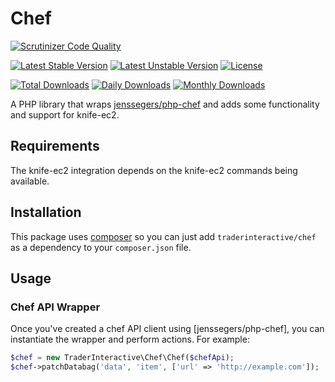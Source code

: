 # Chef
[![Scrutinizer Code Quality](https://scrutinizer-ci.com/g/traderinteractive/chef-php/badges/quality-score.png?b=master)](https://scrutinizer-ci.com/g/traderinteractive/chef-php/?branch=master)

[![Latest Stable Version](https://poser.pugx.org/traderinteractive/chef/v/stable)](https://packagist.org/packages/traderinteractive/chef)
[![Latest Unstable Version](https://poser.pugx.org/traderinteractive/chef/v/unstable)](https://packagist.org/packages/traderinteractive/chef)
[![License](https://poser.pugx.org/traderinteractive/chef/license)](https://packagist.org/packages/traderinteractive/chef)

[![Total Downloads](https://poser.pugx.org/traderinteractive/chef/downloads)](https://packagist.org/packages/traderinteractive/chef)
[![Daily Downloads](https://poser.pugx.org/traderinteractive/chef/d/daily)](https://packagist.org/packages/traderinteractive/chef)
[![Monthly Downloads](https://poser.pugx.org/traderinteractive/chef/d/monthly)](https://packagist.org/packages/traderinteractive/chef)

A PHP library that wraps [jenssegers/php-chef](https://github.com/jenssegers/php-chef) and adds some functionality and support for knife-ec2.

## Requirements
The knife-ec2 integration depends on the knife-ec2 commands being available.

## Installation
This package uses [composer](https://getcomposer.org) so you can just add `traderinteractive/chef` as a dependency to your `composer.json` file.

## Usage

### Chef API Wrapper
Once you've created a chef API client using [jenssegers/php-chef], you can instantiate the wrapper and perform actions.  For example:
```php
$chef = new TraderInteractive\Chef\Chef($chefApi);
$chef->patchDatabag('data', 'item', ['url' => 'http://example.com']);
```
